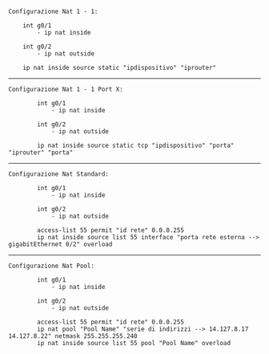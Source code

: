     Configurazione Nat 1 - 1:

        int g0/1
            - ip nat inside
        
        int g0/2
            - ip nat outside

        ip nat inside source static "ipdispositivo" "iprouter"


-----------------------------------------------------------------------


    Configurazione Nat 1 - 1 Port X:

            int g0/1
                - ip nat inside
            
            int g0/2
                - ip nat outside

            ip nat inside source static tcp "ipdispositivo" "porta" "iprouter" "porta"


-----------------------------------------------------------------------


    Configurazione Nat Standard:

            int g0/1
                - ip nat inside
            
            int g0/2
                - ip nat outside

            access-list 55 permit "id rete" 0.0.0.255 
            ip nat inside source list 55 interface "porta rete esterna --> gigabitEthernet 0/2" overload
            

-----------------------------------------------------------------------


    Configurazione Nat Pool:

            int g0/1
                - ip nat inside
            
            int g0/2
                - ip nat outside

            access-list 55 permit "id rete" 0.0.0.255
            ip nat pool "Pool Name" "serie di indirizzi --> 14.127.8.17 14.127.8.22" netmask 255.255.255.240
            ip nat inside source list 55 pool "Pool Name" overload